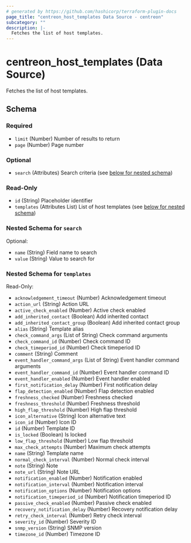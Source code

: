 ```yaml
---
# generated by https://github.com/hashicorp/terraform-plugin-docs
page_title: "centreon_host_templates Data Source - centreon"
subcategory: ""
description: |-
  Fetches the list of host templates.
---
```


# centreon_host_templates (Data Source)

Fetches the list of host templates.



<!-- schema generated by tfplugindocs -->
## Schema

### Required

- `limit` (Number) Number of results to return
- `page` (Number) Page number

### Optional

- `search` (Attributes) Search criteria (see [below for nested schema](#nestedatt--search))

### Read-Only

- `id` (String) Placeholder identifier
- `templates` (Attributes List) List of host templates (see [below for nested schema](#nestedatt--templates))

<a id="nestedatt--search"></a>
### Nested Schema for `search`

Optional:

- `name` (String) Field name to search
- `value` (String) Value to search for


<a id="nestedatt--templates"></a>
### Nested Schema for `templates`

Read-Only:

- `acknowledgement_timeout` (Number) Acknowledgement timeout
- `action_url` (String) Action URL
- `active_check_enabled` (Number) Active check enabled
- `add_inherited_contact` (Boolean) Add inherited contact
- `add_inherited_contact_group` (Boolean) Add inherited contact group
- `alias` (String) Template alias
- `check_command_args` (List of String) Check command arguments
- `check_command_id` (Number) Check command ID
- `check_timeperiod_id` (Number) Check timeperiod ID
- `comment` (String) Comment
- `event_handler_command_args` (List of String) Event handler command arguments
- `event_handler_command_id` (Number) Event handler command ID
- `event_handler_enabled` (Number) Event handler enabled
- `first_notification_delay` (Number) First notification delay
- `flap_detection_enabled` (Number) Flap detection enabled
- `freshness_checked` (Number) Freshness checked
- `freshness_threshold` (Number) Freshness threshold
- `high_flap_threshold` (Number) High flap threshold
- `icon_alternative` (String) Icon alternative text
- `icon_id` (Number) Icon ID
- `id` (Number) Template ID
- `is_locked` (Boolean) Is locked
- `low_flap_threshold` (Number) Low flap threshold
- `max_check_attempts` (Number) Maximum check attempts
- `name` (String) Template name
- `normal_check_interval` (Number) Normal check interval
- `note` (String) Note
- `note_url` (String) Note URL
- `notification_enabled` (Number) Notification enabled
- `notification_interval` (Number) Notification interval
- `notification_options` (Number) Notification options
- `notification_timeperiod_id` (Number) Notification timeperiod ID
- `passive_check_enabled` (Number) Passive check enabled
- `recovery_notification_delay` (Number) Recovery notification delay
- `retry_check_interval` (Number) Retry check interval
- `severity_id` (Number) Severity ID
- `snmp_version` (String) SNMP version
- `timezone_id` (Number) Timezone ID
